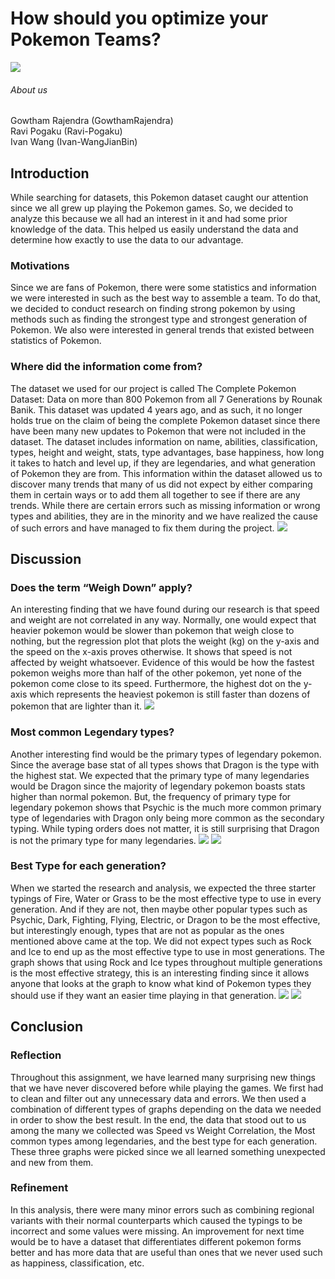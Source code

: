 # How should you optimize your Pokemon Teams?
![](/images/gens.jpg)
###### About us
Gowtham Rajendra (GowthamRajendra) <br/>
Ravi Pogaku (Ravi-Pogaku) <br/>
Ivan Wang (Ivan-WangJianBin)

## Introduction
  While searching for datasets, this Pokemon dataset caught our attention since we all grew up playing the Pokemon games. So, we decided to analyze this because we all had an interest in it and had some prior knowledge of the data. This helped us easily understand the data and determine how exactly to use the data to our advantage.

### Motivations
  Since we are fans of Pokemon, there were some statistics and information we were interested in such as the best way to assemble a team. To do that, we decided to conduct research on finding strong pokemon by using methods such as finding the strongest type and strongest generation of Pokemon. We also were interested in general trends that existed between statistics of Pokemon. 

### Where did the information come from?
  The dataset we used for our project is called The Complete Pokemon Dataset: Data on more than 800 Pokemon from all 7 Generations by Rounak Banik. This dataset was updated 4 years ago, and as such, it no longer holds true on the claim of being the complete Pokemon dataset since there have been many new updates to Pokemon that were not included in the dataset. The dataset includes information on name, abilities, classification, types, height and weight, stats, type advantages, base happiness, how long it takes to hatch and level up, if they are legendaries, and what generation of Pokemon they are from. This information within the dataset allowed us to discover many trends that many of us did not expect by either comparing them in certain ways or to add them all together to see if there are any trends. While there are certain errors such as missing information or wrong types and abilities, they are in the minority and we have realized the cause of such errors and have managed to fix them during the project.
      ![](/images/pic1.png)
 
## Discussion
### Does the term “Weigh Down” apply? 
  An interesting finding that we have found during our research is that speed and weight are not correlated in any way. Normally, one would expect that heavier pokemon would be slower than pokemon that weigh close to nothing, but the regression plot that plots the weight (kg) on the y-axis and the speed on the x-axis proves otherwise. It shows that speed is not affected by weight whatsoever. Evidence of this would be how the fastest pokemon weighs more than half of the other pokemon, yet none of the pokemon come close to its speed. Furthermore, the highest dot on the y-axis which represents the heaviest pokemon is still faster than dozens of pokemon that are lighter than it. 
            ![](/images/pic2.png)
      
### Most common Legendary types?
  Another interesting find would be the primary types of legendary pokemon. Since the average base stat of all types shows that Dragon is the type with the highest stat. We expected that the primary type of many legendaries would be Dragon since the majority of legendary pokemon boasts stats higher than normal pokemon. But, the frequency of primary type for legendary pokemon shows that Psychic is the much more common primary type of legendaries with Dragon only being more common as the secondary typing. While typing orders does not matter, it is still surprising that Dragon is not the primary type for many legendaries.
    ![](/images/pic3.png)
    ![](/images/pic4.png)

### Best Type for each generation?
  When we started the research and analysis, we expected the three starter typings of Fire, Water or Grass to be the most effective type to use in every generation. And if they are not, then maybe other popular types such as Psychic, Dark, Fighting, Flying, Electric, or Dragon to be the most effective, but interestingly enough, types that are not as popular as the ones mentioned above came at the top. We did not expect types such as Rock and Ice to end up as the most effective type to use in most generations. The graph shows that using Rock and Ice types throughout multiple generations is the most effective strategy, this is an interesting finding since it allows anyone that looks at the graph to know what kind of Pokemon types they should use if they want an easier time playing in that generation.
        ![](/images/pic5.png)
       ![](/images/pic6.png)

## Conclusion
### Reflection
  Throughout this assignment, we have learned many surprising new things that we have never discovered before while playing the games. We first had to clean and filter out any unnecessary data and errors. We then used a combination of different types of graphs depending on the data we needed in order to show the best result. In the end, the data that stood out to us among the many we collected was Speed vs Weight Correlation, the Most common types among legendaries, and the best type for each generation. These three graphs were picked since we all learned something unexpected and new from them.
 
### Refinement
  In this analysis, there were many minor errors such as combining regional variants with their normal counterparts which caused the typings to be incorrect and some values were missing. An improvement for next time would be to have a dataset that differentiates different pokemon forms better and has more data that are useful than ones that we never used such as happiness, classification, etc.

    
